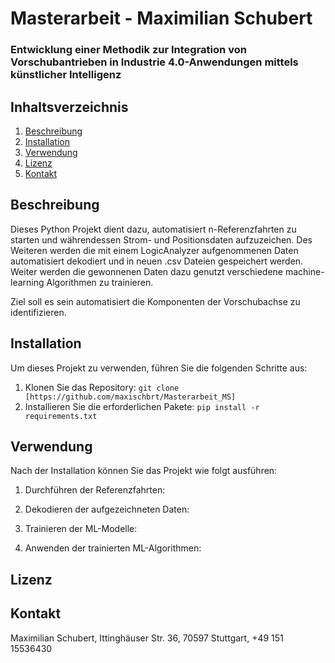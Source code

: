# Masterarbeit - Maximilian Schubert
### Entwicklung einer Methodik zur Integration von Vorschubantrieben in Industrie 4.0-Anwendungen mittels künstlicher Intelligenz


## Inhaltsverzeichnis
1. [Beschreibung](#beschreibung)
2. [Installation](#installation)
3. [Verwendung](#verwendung)
4. [Lizenz](#lizenz)
5. [Kontakt](#kontakt)

## Beschreibung
Dieses Python Projekt dient dazu, automatisiert n-Referenzfahrten zu starten und währendessen Strom- und Positionsdaten aufzuzeichen.
Des Weiteren werden die mit einem LogicAnalyzer aufgenommenen Daten automatisiert dekodiert und in neuen .csv Dateien gespeichert werden.
Weiter werden die gewonnenen Daten dazu genutzt verschiedene machine-learning Algorithmen zu trainieren.

Ziel soll es sein automatisiert die Komponenten der Vorschubachse zu identifizieren.

## Installation
Um dieses Projekt zu verwenden, führen Sie die folgenden Schritte aus:
1. Klonen Sie das Repository: `git clone [https://github.com/maxischbrt/Masterarbeit_MS]`
2. Installieren Sie die erforderlichen Pakete: `pip install -r requirements.txt`


## Verwendung
Nach der Installation können Sie das Projekt wie folgt ausführen:
1. Durchführen der Referenzfahrten:

2. Dekodieren der aufgezeichneten Daten:

3. Trainieren der ML-Modelle:

4. Anwenden der trainierten ML-Algorithmen:

## Lizenz

## Kontakt
Maximilian Schubert,
Ittinghäuser Str. 36,
70597 Stuttgart,
+49 151 15536430
